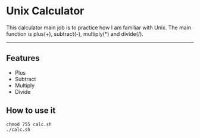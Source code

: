 # Unix Calculator

This calculator main job is to practice how I am familiar with Unix.
The main function is plus(+), subtract(-), multiply(*) and divide(/).

---

## Features
- Plus
- Subtract
- Multiply
- Divide

## How to use it
```
chmod 755 calc.sh
./calc.sh
```

